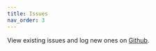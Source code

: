 ```yaml
---
title: Issues
nav_order: 3
---
```


View existing issues and log new ones on [Github](https://github.com/Herdubreid/e1p-bing-map/issues).
